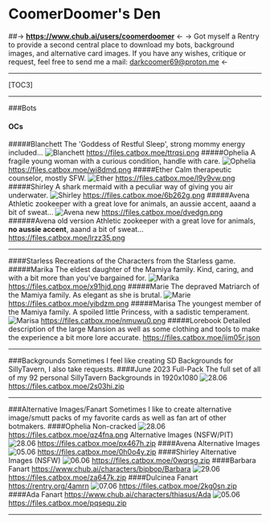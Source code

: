 # CoomerDoomer's Den
 ##-> **https://www.chub.ai/users/coomerdoomer** <-
-> Got myself a Rentry to provide a second central place to download my bots, background images, and alternative card images. If you have any wishes, critique or request, feel free to send me a mail: darkcoomer69@proton.me <-
***
[TOC3]
***
###Bots
#### OCs
#####Blanchett
The 'Goddess of Restful Sleep', strong mommy energy included...
![Blanchett](https://files.catbox.moe/ttrqsi.png)
https://files.catbox.moe/ttrqsi.png
#####Ophelia
A fragile young woman with a curious condition, handle with care.
![Ophelia](https://files.catbox.moe/wi8dmd.png)
https://files.catbox.moe/wi8dmd.png
#####Ether
Calm therapeutic counselor, mostly SFW.
![Ether](https://files.catbox.moe/l9y9vw.png)
https://files.catbox.moe/l9y9vw.png
#####Shirley
A shark mermaid with a peculiar way of giving you air underwater.
![Shirley](https://files.catbox.moe/6b262g.png)
https://files.catbox.moe/6b262g.png
#####Avena
Athletic zookeeper with a great love for animals, an aussie accent, aaand a bit of sweat...
![Avena new](https://files.catbox.moe/dvedgn.png)
https://files.catbox.moe/dvedgn.png
######Avena old version
Athletic zookeeper with a great love for animals, **no aussie accent**, aaand a bit of sweat...
https://files.catbox.moe/lrzz35.png
***
####Starless
Recreations of the Characters from the Starless game.
#####Marika
The eldest daughter of the Mamiya family. Kind, caring, and with a bit more than you've bargained for.
![Marika](https://files.catbox.moe/x91hjd.png)
https://files.catbox.moe/x91hjd.png
#####Marie
The depraved Matriarch of the Mamiya family. As elegant as she is brutal.
![Marie](https://files.catbox.moe/yibdzm.png)
https://files.catbox.moe/yibdzm.png
#####Marisa
The youngest member of the Mamiya family. A spoiled little Princess, with a sadistic temperament.
![Marisa](https://files.catbox.moe/nmuwu0.png)
https://files.catbox.moe/nmuwu0.png
#####Lorebook
Detailed description of the large Mansion as well as some clothing and tools to make the experience a bit more lore accurate.
https://files.catbox.moe/ijm05r.json
***
###Backgrounds
Sometimes I feel like creating SD Backgrounds for SillyTavern, I also take requests.
####June 2023 Full-Pack
The full set of all of my 92 personal SillyTavern Backgrounds in 1920x1080
![28.06](https://files.catbox.moe/jasg89.png)
https://files.catbox.moe/2s03hi.zip
***
###Alternative Images/Fanart
Sometimes I like to create alternative image/smutt packs of my favorite cards as well as fan art of other botmakers.
####Ophelia
Non-cracked
![28.06](https://files.catbox.moe/nqm0r3.png)
https://files.catbox.moe/qz4fna.png
Alternative Images (NSFW/PIT)
![28.06](https://files.catbox.moe/a1u4e3.png)
https://files.catbox.moe/px467h.zip
####Avena
Alternative Images
![05.06](https://files.catbox.moe/bfcasl.png)
https://files.catbox.moe/0h0o4y.zip
####Shirley
Alternative Images (NSFW)
![06.06](https://files.catbox.moe/8cwe92.png)
https://files.catbox.moe/0wqrsg.zip
####Barbara
Fanart
https://www.chub.ai/characters/bipbop/Barbara
![29.06](https://files.catbox.moe/6gib12.png)
https://files.catbox.moe/za647k.zip
####Dulcinea
Fanart
https://rentry.org/4amrn
![07.06](https://files.catbox.moe/2ceqdf.png)
https://files.catbox.moe/2kg0sn.zip
####Ada
Fanart
https://www.chub.ai/characters/thiasus/Ada
![05.06](https://files.catbox.moe/oe96tx.png)
https://files.catbox.moe/pqsequ.zip
***